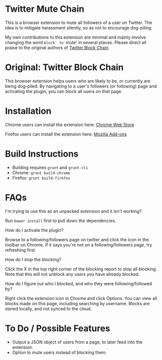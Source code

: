 # Twitter Mute Chain
This is a browser extension to mute all followers of a user on Twitter.
The idea is to mitigate harassment silently, so as not to encourage dog-piling.

My own contributions to this extension are minimal and mainly involve changing the word `block' to `mute' in several places.
Please direct all praise to the original authors of [Twitter Block Chain](https://github.com/satsukitv/twitter-block-chain).

# Original: Twitter Block Chain

This browser extension helps users who are likely to be, or currently are being dog-piled.
By navigating to a user's followers (or following) page and activating the 
plugin, you can block all users on that page.

# Installation

Chrome users can install the extension here: [Chrome Web Store](https://chrome.google.com/webstore/detail/twitter-block-chain/dkkfampndkdnjffkleokegfnibnnjfah?hl=en)

Firefox users can install the extension here: [Mozilla Add-ons](https://addons.mozilla.org/en-US/firefox/addon/twitter-block-chain/)

# Build Instructions

* Building requires `grunt` and `grunt-cli`
* Chrome: `grunt build-chrome`
* Firefox: `grunt build-firefox`

# FAQs 

I'm trying to use this as an unpacked extension and it isn't working?

Run `bower install` first to pull down the dependencies.

How do I activate the plugin?

Browse to a following/followers page on twitter and click the icon in the 
toolbar on Chrome. If it says you're not on a following/followers page, try 
refreshing first.

How do I stop the blocking?

Click the X in the top right corner of the blocking report to stop all 
blocking. Note that this will not unblock any users you have already blocked.

How do I figure out who I blocked, and who they were following/followed by?

Right click the extension icon in Chrome and click Options. You can view all 
blocks made on this page, including searching by username. Blocks are stored 
locally, and not synced to the cloud.

# To Do / Possible Features

* Output a JSON object of users from a page, to later feed into the extension.
* Option to mute users instead of blocking them.
